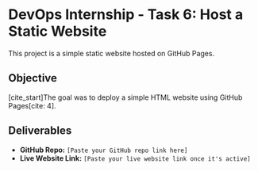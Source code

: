 # DevOps Internship - Task 6: Host a Static Website

This project is a simple static website hosted on GitHub Pages.

## Objective
[cite_start]The goal was to deploy a simple HTML website using GitHub Pages[cite: 4].

## Deliverables
- **GitHub Repo:** `[Paste your GitHub repo link here]`
- **Live Website Link:** `[Paste your live website link once it's active]`